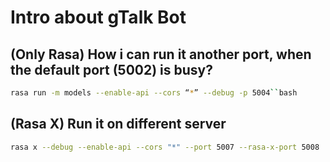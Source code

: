 # Intro about gTalk Bot

## (Only Rasa) How i can run it another port, when the default port (5002) is busy?  
```bash
rasa run -m models --enable-api --cors “*” --debug -p 5004``bash

```
## (Rasa X) Run it on different server 
```bash
rasa x --debug --enable-api --cors "*" --port 5007 --rasa-x-port 5008
```